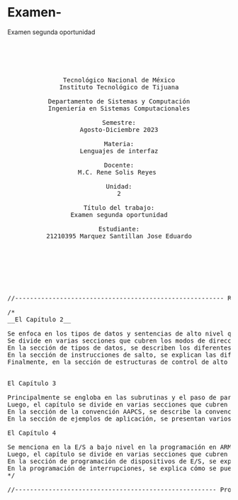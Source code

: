 # Examen-
Examen segunda oportunidad
<pre>

    <p align=center>

Tecnológico Nacional de México
Instituto Tecnológico de Tijuana

Departamento de Sistemas y Computación
Ingeniería en Sistemas Computacionales

Semestre:
Agosto-Diciembre 2023

Materia:
Lenguajes de interfaz

Docente:
M.C. Rene Solis Reyes 

Unidad:
2

Título del trabajo:
Examen segunda oportunidad

Estudiante:
21210395 Marquez Santillan Jose Eduardo

    </p>

</pre>

<pre> 

//-------------------------------------------------------- Resumen del libro de practicas-------------------------------------------------------------

/*
__El Capítulo 2__

Se enfoca en los tipos de datos y sentencias de alto nivel que se pueden utilizar en la programación en ARM. Comienza con una sección de lectura previa que explica la técnica de optimización llamada loop unrolling o desenrollamiento de bucle, que consiste en sustituir mediante repeticiones del cuerpo del bucle, de tal forma que no perdamos tiempo comparando ni haciendo el salto condicional.
Se divide en varias secciones que cubren los modos de direccionamiento del ARM, los tipos de datos, las instrucciones de salto y las estructuras de control de alto nivel. En la sección de modos de direccionamiento, se explican los diferentes modos de direccionamiento que se pueden utilizar en la programación en ARM, como el direccionamiento inmediato, el direccionamiento indirecto y el direccionamiento basado en registro.
En la sección de tipos de datos, se describen los diferentes tipos de datos que se pueden utilizar en la programación en ARM, como los enteros, los flotantes y los caracteres. También se explica cómo se pueden declarar y utilizar variables en ARM.
En la sección de instrucciones de salto, se explican las diferentes instrucciones de salto que se pueden utilizar en la programación en ARM, como el salto condicional y el salto incondicional. También se explica cómo se pueden utilizar estas instrucciones para controlar el flujo de ejecución de un programa.
Finalmente, en la sección de estructuras de control de alto nivel, se describen las diferentes estructuras de control que se pueden utilizar en la programación en ARM, como los bucles y las estructuras de decisión. También se explica cómo se pueden utilizar estas estructuras para escribir programas más complejos y eficientes.


El Capítulo 3 

Principalmente se engloba en las subrutinas y el paso de parámetros en la programación en ARM. Comienza con una sección de lectura previa que explica la técnica de optimización llamada inlining o expansión de subrutinas, que consiste en sustituir la llamada a una subrutina por el cuerpo de la subrutina en sí, de tal forma que no perdemos tiempo haciendo la llamada y el retorno.
Luego, el capítulo se divide en varias secciones que cubren la pila y las instrucciones ldm y stm, la convención AAPCS y ejemplos de aplicación. En la sección de la pila y las instrucciones ldm y stm, se explica cómo se utiliza la pila en la programación en ARM para almacenar y recuperar datos y cómo se pueden utilizar las instrucciones ldm y stm para acceder a la pila.
En la sección de la convención AAPCS, se describe la convención de llamada de funciones AAPCS (ARM Architecture Procedure Call Standard), que es un conjunto de reglas que se utilizan para pasar parámetros y valores de retorno entre funciones en la programación en ARM. Se explica cómo se pueden utilizar estas reglas para escribir funciones que sean compatibles con otras funciones escritas en diferentes lenguajes de programación.
En la sección de ejemplos de aplicación, se presentan varios ejemplos de cómo se pueden utilizar las subrutinas en la programación en ARM. Estos ejemplos incluyen funciones en ensamblador llamadas desde C, funciones en ensamblador llamadas desde ensamblador, funciones recursivas y funciones con muchos parámetros de entrada.

El Capítulo 4

Se menciona en la E/S a bajo nivel en la programación en ARM. Comienza con una sección de lectura previa que explica la diferencia entre las librerías y el kernel en la programación en ARM, y cómo se pueden utilizar estas capas para acceder a los dispositivos de E/S.
Luego, el capítulo se divide en varias secciones que cubren la E/S a bajo nivel en la programación en ARM, la programación de dispositivos de E/S y la programación de interrupciones. En la sección de E/S a bajo nivel, se explica cómo se pueden utilizar las librerías y el kernel para acceder a los dispositivos de E/S en la programación en ARM. También se describen las diferentes técnicas de E/S, como la E/S programada y la E/S por interrupción.
En la sección de programación de dispositivos de E/S, se explica cómo se pueden programar los dispositivos de E/S en la programación en ARM. Se describen las diferentes técnicas de programación de dispositivos, como la programación de registros y la programación de DMA (Acceso Directo a Memoria).
En la programación de interrupciones, se explica cómo se pueden programar las interrupciones en la programación en ARM. Se describen las diferentes técnicas de programación de interrupciones, como la programación de interrupciones por software y la programación de interrupciones por hardware.
*/

//------------------------------------------------------ Programa del examen ------------------------------------------------------------------------------
